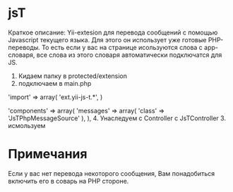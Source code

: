 jsT
===
Краткое описание: Yii-extesion для перевода сообщений с помощью Javascript текущего языка.
Для этого он использует уже готовые PHP-переводы. То есть если у вас на странице исользуются слова с app-словаря,
все слова из этого словаря автоматически подключатся для JS.

1. Кидаем папку в protected/extension
2. подключаем в main.php

  'import' => array(
      'ext.yii-js-t.*',
  )
 
  'components' => array(
      'messages' => array(
          'class' => 'JsTPhpMessageSource'
      ),
  ),
4. Унаследуем с Controller c JsTController
3. исмользуем
<script>
  alert (Yii.t('any words'));
  alert (_t('any words'));
</script>

Примечания
===
Если у вас нет перевода некоторого сообщения, Вам понадобиться включить его в соварь на PHP стороне.
